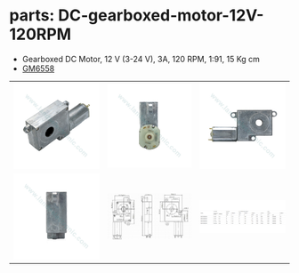 # parts: DC-gearboxed-motor-12V-120RPM

- Gearboxed DC Motor, 12 V (3-24 V), 3A, 120 RPM, 1:91, 15 Kg cm
- [GM6558](https://www.landaelectronic.com/product/%d9%85%d9%88%d8%aa%d9%88%d8%b1-dc-%da%af%db%8c%d8%b1%d8%a8%da%a9%d8%b3-%d8%ad%d9%84%d8%b2%d9%88%d9%86%db%8c-gm6558/)

|   |   |   |
| --- | --- | --- |
| ![image](https://github.com/kamangir/assets2/raw/main/bluer-sbc/parts/GM6558/01.jpg?raw=true) | ![image](https://github.com/kamangir/assets2/raw/main/bluer-sbc/parts/GM6558/02.jpg?raw=true) | ![image](https://github.com/kamangir/assets2/raw/main/bluer-sbc/parts/GM6558/03.jpg?raw=true) |
| ![image](https://github.com/kamangir/assets2/raw/main/bluer-sbc/parts/GM6558/04.jpg?raw=true) | ![image](https://github.com/kamangir/assets2/raw/main/bluer-sbc/parts/GM6558/measurements.jpg?raw=true) | ![image](https://github.com/kamangir/assets2/raw/main/bluer-sbc/parts/GM6558/specs.png?raw=true) |
